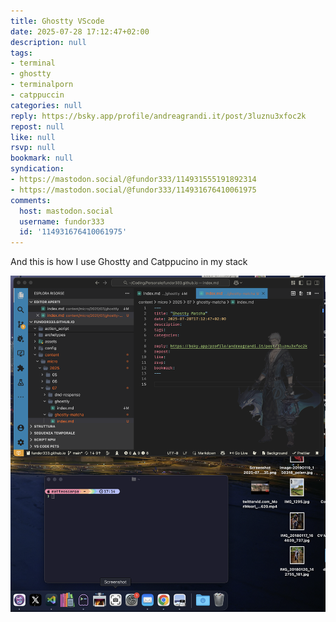 ```yaml
---
title: Ghostty VScode
date: 2025-07-28 17:12:47+02:00
description: null
tags:
- terminal
- ghostty
- terminalporn
- catppuccin
categories: null
reply: https://bsky.app/profile/andreagrandi.it/post/3luznu3xfoc2k
repost: null
like: null
rsvp: null
bookmark: null
syndication:
- https://mastodon.social/@fundor333/114931555191892314
- https://mastodon.social/@fundor333/114931676410061975
comments:
  host: mastodon.social
  username: fundor333
  id: '114931676410061975'
---
```


And this is how I use Ghostty and Catppucino in my stack

![screen.png](screen.png)
